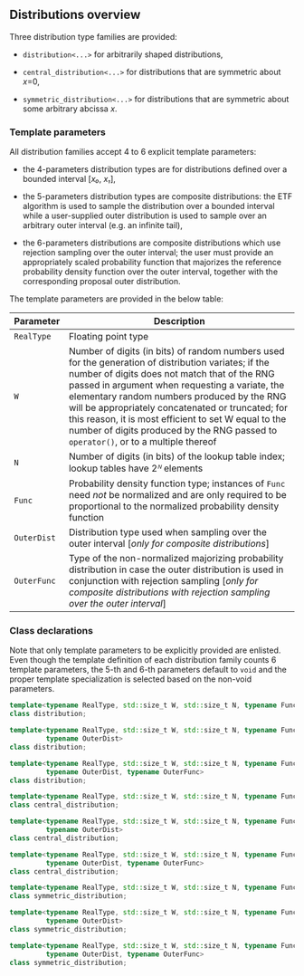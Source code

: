 
## Distributions overview

Three distribution type families are provided:

* `distribution<...>` for arbitrarily shaped distributions,

* `central_distribution<...>` for distributions that are symmetric about *x*=0,

* `symmetric_distribution<...>` for distributions that are symmetric about some
  arbitrary abcissa *x*.


### Template parameters

All distribution families accept 4 to 6 explicit template parameters:

* the 4-parameters distribution types are for distributions defined over a
  bounded interval \[*x₀*, *x₁*\],

* the 5-parameters distribution types are composite distributions: the ETF
  algorithm is used to sample the distribution over a bounded interval while a
  user-supplied outer distribution is used to sample over an arbitrary outer
  interval (e.g. an infinite tail),

* the 6-parameters distributions are composite distributions which use
  rejection sampling over the outer interval; the user must provide an
  appropriately scaled probability function that majorizes the reference
  probability density function over the outer interval, together with the
  corresponding proposal outer distribution.

The template parameters are provided in the below table:

 Parameter   | Description
-------------|-----------------------------------------------------------------
 `RealType`  | Floating point type
 `W`         | Number of digits (in bits) of random numbers used for the generation of distribution variates; if the number of digits does not match that of the RNG passed in argument when requesting a variate, the elementary random numbers produced by the RNG will be appropriately concatenated or truncated; for this reason, it is most efficient to set W equal to the number of digits produced by the RNG passed to `operator()`, or to a multiple thereof
 `N`         | Number of digits (in bits) of the lookup table index; lookup tables have 2*ᴺ* elements
 `Func`      | Probability density function type; instances of `Func` need *not* be normalized and are only required to be proportional to the normalized probability density function
 `OuterDist` | Distribution type used when sampling over the outer interval [*only for composite distributions*]
 `OuterFunc` | Type of the non-normalized majorizing probability distribution in case the outer distribution is used in conjunction with rejection sampling [*only for composite distributions with rejection sampling over the outer interval*]




### Class declarations

Note that only template parameters to be explicitly provided are enlisted.
Even though the template definition of each distribution family counts 6
template parameters, the 5-th and 6-th parameters default to `void` and the
proper template specialization is selected based on the non-void parameters.

```c++
template<typename RealType, std::size_t W, std::size_t N, typename Func>
class distribution;
```

```c++
template<typename RealType, std::size_t W, std::size_t N, typename Func,
         typename OuterDist>
class distribution;
```

```c++
template<typename RealType, std::size_t W, std::size_t N, typename Func,
         typename OuterDist, typename OuterFunc>
class distribution;
```

```c++
template<typename RealType, std::size_t W, std::size_t N, typename Func>
class central_distribution;
```

```c++
template<typename RealType, std::size_t W, std::size_t N, typename Func,
         typename OuterDist>
class central_distribution;
```

```c++
template<typename RealType, std::size_t W, std::size_t N, typename Func,
         typename OuterDist, typename OuterFunc>
class central_distribution;
```

```c++
template<typename RealType, std::size_t W, std::size_t N, typename Func>
class symmetric_distribution;
```

```c++
template<typename RealType, std::size_t W, std::size_t N, typename Func,
         typename OuterDist>
class symmetric_distribution;
```

```c++
template<typename RealType, std::size_t W, std::size_t N, typename Func,
         typename OuterDist, typename OuterFunc>
class symmetric_distribution;
```

